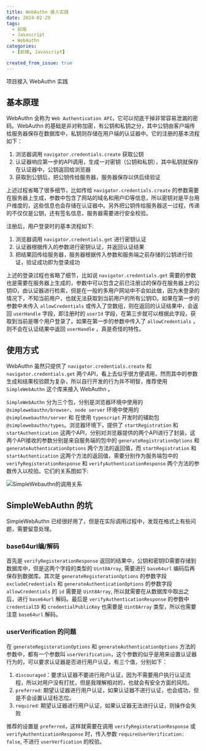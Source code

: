 ```yaml
---
title: WebAuthn 接入实践
date: 2024-02-29
tags:
  - 前端
  - Javascript
  - WebAuthn
categories:
  - [前端, Javascript]

created_from_issue: true
---
```


项目接入 WebAuthn 实践

<!-- more -->

## 基本原理

WebAuthn 全称为 `Web Authentication API`，它可以彻底干掉非常容易泄漏的密码。WebAuthn 的基础是非对称加密，有公钥和私钥之分，其中公钥由客户端传给服务器保存在数据库中，私钥则存储在用户端的认证器中。它的注册的基本流程如下：

1. 浏览器调用 `navigator.credentials.create` 获取公钥
2. 认证器响应第一步的API调用，生成一对密钥（公钥和私钥），其中私钥就保存在认证器中，公钥返回给浏览器
3. 获取到公钥后，把公钥传给服务器，服务器保存以供后续验证

上述过程省略了很多细节，比如传给 `navigator.credentials.create` 的参数需要在服务器上生成，参数中包含了网站的域名和用户ID等信息，所以密钥对是平台用户维度的，这些信息也会存储在认证器中。另外把公钥传给服务器这一过程，传递的不仅仅是公钥，还有签名信息，服务器需要进行安全校验。

注册后，用户登录时的基本流程如下:

1. 浏览器调用 `navigator.credentials.get` 进行密钥认证
2. 认证器根据传入的参数进行密钥认证，并返回认证结果
3. 把结果回传给服务器，服务器根据传入参数和服务端之前存储的公钥进行验证，验证成功即为登录成功

上述的登录过程也省略了细节，比如说 `navigator.credentials.get` 需要的参数也是需要在服务器上生成的，参数中可以包含之前已注册过的保存在服务器上的公钥ID，由认证器进行检索，但是在一般的多用户网站中不会如此做，因为未登录的情况下，不知当前用户，也就无法获取到当前用户的所有公钥ID。如果在第一步的参数中未传入 `allowCredentials` 或传入了空数组，则在返回的认证结果中，会返回 `userHandle` 字段，即注册时的 `userId` 字段，在第三步就可以根据此字段，获取到当前是哪个用户登录了。如果在第一步的参数中传入了 `allowCredentials` ，则不会在认证结果中返回 `userHandle` ，真是奇怪的特性。

## 使用方式

WebAuthn 虽然只提供了 `navigator.credentials.create` 和 `navigator.credentials.get` 两个API，看上去似乎很方便调用，然而其中的参数生成和结果校验颇为复杂，所以自行开发的行为并不明智，推荐使用 `SimpleWebAuthn` 这个库来接入 WebAuthn 。

`SimpleWebAuthn` 分为三个包，分别是浏览器环境中使用的 `@simplewebauthn/browser`、`node server` 环境中使用的 `@simplewebauthn/server` 和 在使用 `typescript` 开发时的辅助包 `@simplewebauthn/types`。浏览器环境下，提供了 `startRegistration` 和 `startAuthentication` 这两个API，分别对浏览器提供的两个API进行了封装，这两个API接收的参数分别是来自服务端的包中的 `generateRegistrationOptions` 和 `generateAuthenticationOptions` 两个方法的返回值，而 `startRegistration` 和 `startAuthentication` 这两个方法的返回值，需要分别作为服务端包中的 `verifyRegisterationResponse` 和 `verifyAuthenticationResponse` 两个方法的参数传入以校验。它们的关系图如下:

![SimpleWebauthn的调用关系](https://github.com/qwertyyb/qwertyyb.github.io/assets/16240729/f2defc76-8a45-4df6-929f-e71faf25569e)

## SimpleWebAuthn 的坑

SimpleWebAuthn 已经很好用了，但是在实际调用过程中，发现在格式上有些问题，需要留意处理。

### base64url编/解码

首先是 `verifyRegisterationResponse` 返回的结果中，公钥和密钥ID需要存储到数据库中，但是这两个字段的类型的 `Uint8Array`, 需要进行 `base64url` 编码后再保存到数据库。其次是 `generateRegisterationOptions` 的参数字段 `excludeCredentials` 和 `generateAuthenticationOptions` 的参数字段 `allowCredentials` 的 `id` 需要是 `Uint8Array`, 所以就需要在从数据库中取出之后，进行 `base64url` 解码。最后是 `verifyAuthenticationResponse` 的参数中 `credentialID` 和 `credentialPublicKey` 也需要是 `Uint8Array` 类型，所以也需要注意 `base64url` 解码。

### userVerification 的问题

在 `generateRegisterationOptions` 和 `generateAuthenticationOptions` 方法的参数中，都有一个参数叫 `userVerification`，这个参数的似乎是用来设置认证器行为的，可以要求认证器是否进行用户认证，有三个值，分别如下：

1. `discouraged`：要求认证器不要进行用户认证，因为不需要用户执行认证流程，所以对用户没有打扰，但是我理解相对的，也就会有安全方面的风险。
2. `preferred`: 期望认证器进行用户认证，如果认证器不进行认证，也会成功，但是不会设置认证标志位。
3. `required`: 期望认证器进行用户认证，如果认证器无法进行认证，则操作会失败

推荐的设置是 `preferred`，这样就需要在调用 `verifyRegisterationResponse` 或 `verifyAuthenticationResponse` 时，传入参数 `requireUserVerification: false`, 不进行 `userVerfication` 的校验。